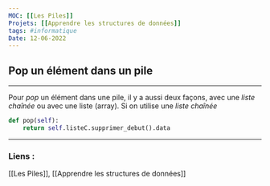 ```yaml
---
MOC: [[Les Piles]]
Projets: [[Apprendre les structures de données]]
tags: #informatique
Date: 12-06-2022
---
```


## Pop un élément dans un pile

---

Pour *pop* un élément dans une pile, il y a aussi deux façons, avec une *liste chaînée* ou avec une liste (array). Si on utilise une *liste chaînée*

```python
def pop(self):
	return self.listeC.supprimer_debut().data
```

---
### Liens :

[[Les Piles]], [[Apprendre les structures de données]]